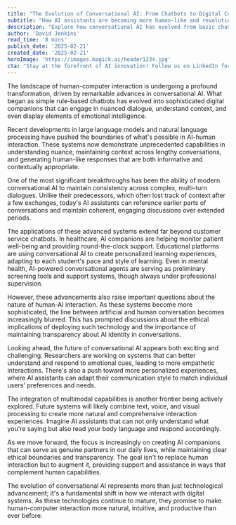 ```yaml
---
title: "The Evolution of Conversational AI: From Chatbots to Digital Companions"
subtitle: "How AI assistants are becoming more human-like and revolutionizing digital interaction"
description: "Explore how conversational AI has evolved from basic chatbots to sophisticated digital companions, revolutionizing human-computer interaction through advanced language processing, emotional intelligence, and contextual understanding. Learn about current applications and future prospects of this transformative technology."
author: 'David Jenkins'
read_time: '8 mins'
publish_date: '2025-02-21'
created_date: '2025-02-21'
heroImage: 'https://images.magick.ai/header1234.jpg'
cta: "Stay at the forefront of AI innovation! Follow us on LinkedIn for daily updates on groundbreaking developments in conversational AI and other cutting-edge technologies that are shaping our digital future."
---
```


The landscape of human-computer interaction is undergoing a profound transformation, driven by remarkable advances in conversational AI. What began as simple rule-based chatbots has evolved into sophisticated digital companions that can engage in nuanced dialogue, understand context, and even display elements of emotional intelligence.

Recent developments in large language models and natural language processing have pushed the boundaries of what's possible in AI-human interaction. These systems now demonstrate unprecedented capabilities in understanding nuance, maintaining context across lengthy conversations, and generating human-like responses that are both informative and contextually appropriate.

One of the most significant breakthroughs has been the ability of modern conversational AI to maintain consistency across complex, multi-turn dialogues. Unlike their predecessors, which often lost track of context after a few exchanges, today's AI assistants can reference earlier parts of conversations and maintain coherent, engaging discussions over extended periods.

The applications of these advanced systems extend far beyond customer service chatbots. In healthcare, AI companions are helping monitor patient well-being and providing round-the-clock support. Educational platforms are using conversational AI to create personalized learning experiences, adapting to each student's pace and style of learning. Even in mental health, AI-powered conversational agents are serving as preliminary screening tools and support systems, though always under professional supervision.

However, these advancements also raise important questions about the nature of human-AI interaction. As these systems become more sophisticated, the line between artificial and human conversation becomes increasingly blurred. This has prompted discussions about the ethical implications of deploying such technology and the importance of maintaining transparency about AI identity in conversations.

Looking ahead, the future of conversational AI appears both exciting and challenging. Researchers are working on systems that can better understand and respond to emotional cues, leading to more empathetic interactions. There's also a push toward more personalized experiences, where AI assistants can adapt their communication style to match individual users' preferences and needs.

The integration of multimodal capabilities is another frontier being actively explored. Future systems will likely combine text, voice, and visual processing to create more natural and comprehensive interaction experiences. Imagine AI assistants that can not only understand what you're saying but also read your body language and respond accordingly.

As we move forward, the focus is increasingly on creating AI companions that can serve as genuine partners in our daily lives, while maintaining clear ethical boundaries and transparency. The goal isn't to replace human interaction but to augment it, providing support and assistance in ways that complement human capabilities.

The evolution of conversational AI represents more than just technological advancement; it's a fundamental shift in how we interact with digital systems. As these technologies continue to mature, they promise to make human-computer interaction more natural, intuitive, and productive than ever before.